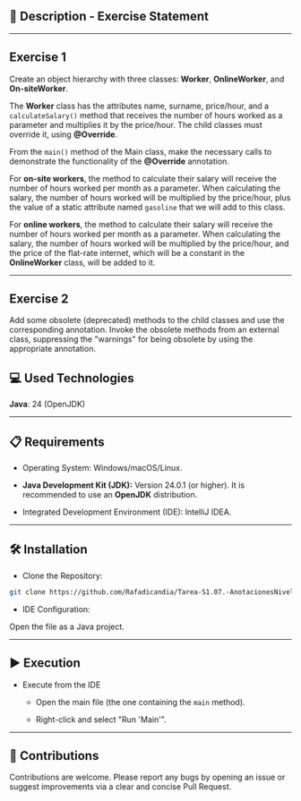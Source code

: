 
## 📄 Description - Exercise Statement

***

## **Exercise 1**
Create an object hierarchy with three classes: **Worker**, **OnlineWorker**, and **On-siteWorker**.

The **Worker** class has the attributes name, surname, price/hour, and a `calculateSalary()` method that receives the number of hours worked as a parameter and multiplies it by the price/hour. The child classes must override it, using **@Override**.

From the `main()` method of the Main class, make the necessary calls to demonstrate the functionality of the **@Override** annotation.

For **on-site workers**, the method to calculate their salary will receive the number of hours worked per month as a parameter. When calculating the salary, the number of hours worked will be multiplied by the price/hour, plus the value of a static attribute named `gasoline` that we will add to this class.

For **online workers**, the method to calculate their salary will receive the number of hours worked per month as a parameter. When calculating the salary, the number of hours worked will be multiplied by the price/hour, and the price of the flat-rate internet, which will be a constant in the **OnlineWorker** class, will be added to it.

***

## **Exercise 2**
Add some obsolete (deprecated) methods to the child classes and use the corresponding annotation. Invoke the obsolete methods from an external class, suppressing the "warnings" for being obsolete by using the appropriate annotation.

## 💻 Used Technologies

**Java**: 24 (OpenJDK)

-----

## 📋 Requirements

- Operating System: Windows/macOS/Linux.

- **Java Development Kit (JDK):** Version 24.0.1 (or higher). It is recommended to use an **OpenJDK** distribution.

- Integrated Development Environment (IDE): IntelliJ IDEA.

-----

## 🛠️ Installation

- Clone the Repository:

```bash
git clone https://github.com/Rafadicandia/Tarea-S1.07.-AnotacionesNivell1.git
```

- IDE Configuration:

Open the file as a Java project.

-----

## ▶️ Execution

- Execute from the IDE
    - Open the main file (the one containing the `main` method).

    - Right-click and select "Run 'Main'".

-----

## 🤝 Contributions

Contributions are welcome. Please report any bugs by opening an issue or suggest improvements via a clear and concise Pull Request.